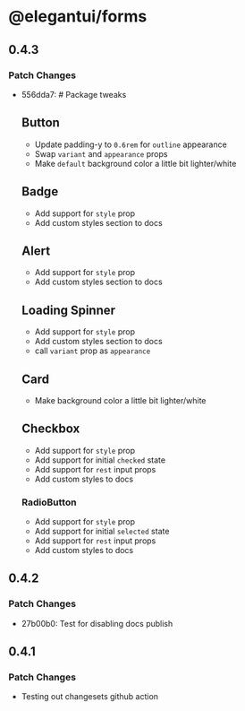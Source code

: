 # @elegantui/forms

## 0.4.3

### Patch Changes

- 556dda7: # Package tweaks

  ## Button

  - Update padding-y to `0.6rem` for `outline` appearance
  - Swap `variant` and `appearance` props
  - Make `default` background color a little bit lighter/white

  ## Badge

  - Add support for `style` prop
  - Add custom styles section to docs

  ## Alert

  - Add support for `style` prop
  - Add custom styles section to docs

  ## Loading Spinner

  - Add support for `style` prop
  - Add custom styles section to docs
  - call `variant` prop as `appearance`

  ## Card

  - Make background color a little bit lighter/white

  ## Checkbox

  - Add support for `style` prop
  - Add support for initial `checked` state
  - Add support for `rest` input props
  - Add custom styles to docs

  ### RadioButton

  - Add support for `style` prop
  - Add support for initial `selected` state
  - Add support for `rest` input props
  - Add custom styles to docs

## 0.4.2

### Patch Changes

- 27b00b0: Test for disabling docs publish

## 0.4.1

### Patch Changes

- Testing out changesets github action
